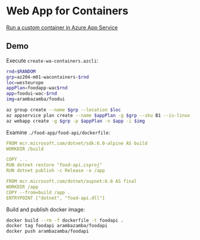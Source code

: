 # Web App for Containers

[Run a custom container in Azure App Service](https://docs.microsoft.com/en-us/azure/app-service/quickstart-custom-container?tabs=dotnet&pivots=container-linux)

## Demo

Execute `create-wa-containers.azcli`:

```bash
rnd=$RANDOM
grp=az204-m01-wacontainers-$rnd
loc=westeurope
appPlan=foodapp-wac$rnd
app=foodui-wac-$rnd
img=arambazamba/foodui

az group create --name $grp --location $loc
az appservice plan create --name $appPlan -g $grp --sku B1 --is-linux --number-of-workers 1
az webapp create -g $grp -p $appPlan -n $app -i $img
```

Examine `./food-app/food-api/dockerfile`:

```yaml
FROM mcr.microsoft.com/dotnet/sdk:6.0-alpine AS build
WORKDIR /build

COPY . .
RUN dotnet restore "food-api.csproj"
RUN dotnet publish -c Release -o /app

FROM mcr.microsoft.com/dotnet/aspnet:6.0 AS final
WORKDIR /app
COPY --from=build /app .
ENTRYPOINT ["dotnet", "food-api.dll"]
```

Build and publish docker image:

```bash
docker build --rm -f dockerfile -t foodapi .
docker tag foodapi arambazamba/foodapi
docker push arambazamba/foodapi
```
